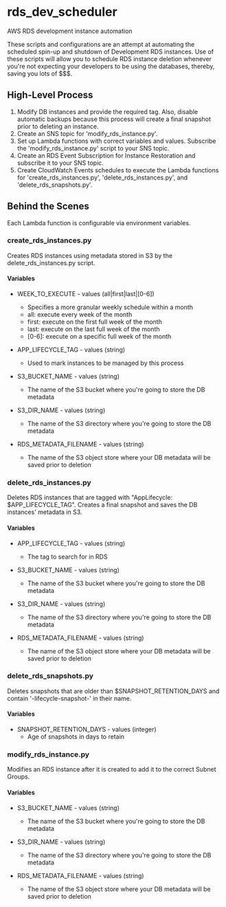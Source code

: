 # rds_dev_scheduler
AWS RDS development instance automation

These scripts and configurations are an attempt at automating the scheduled spin-up and shutdown of Development RDS instances.
Use of these scripts will allow you to schedule RDS instance deletion whenever you're not expecting your developers to be using 
the databases, thereby, saving you lots of $$$.

## High-Level Process

1. Modify DB instances and provide the required tag.  Also, disable automatic backups because this process will create a final snapshot prior to deleting an instance.
2. Create an SNS topic for 'modify_rds_instance.py'. 
3. Set up Lambda functions with correct variables and values. Subscribe the 'modify_rds_instance.py' script to your SNS topic.
4. Create an RDS Event Subscription for Instance Restoration and subscribe it to your SNS topic.
5. Create CloudWatch Events schedules to execute the Lambda functions for 'create_rds_instances.py', 'delete_rds_instances.py', and 'delete_rds_snapshots.py'.


## Behind the Scenes
Each Lambda function is configurable via environment variables.

### create_rds_instances.py
Creates RDS instances using metadata stored in S3 by the delete_rds_instances.py script.

#### Variables
- WEEK_TO_EXECUTE - values (all|first|last|[0-6])
  - Specifies a more granular weekly schedule within a month
  - all: execute every week of the month
  - first: execute on the first full week of the month
  - last: execute on the last full week of the month
  - [0-6]: execute on a specific full week of the month
  
- APP_LIFECYCLE_TAG - values (string)
  - Used to mark instances to be managed by this process
  
- S3_BUCKET_NAME - values (string)
  - The name of the S3 bucket where you're going to store the DB metadata
  
- S3_DIR_NAME - values (string)
  - The name of the S3 directory where you're going to store the DB metadata
  
- RDS_METADATA_FILENAME - values (string)
  - The name of the S3 object store where your DB metadata will be saved prior to deletion
  
### delete_rds_instances.py
Deletes RDS instances that are tagged with "AppLifecycle: $APP_LIFECYCLE_TAG".  Creates a final snapshot and saves the DB instances' metadata in S3.

#### Variables
- APP_LIFECYCLE_TAG - values (string)
  - The tag to search for in RDS
  
- S3_BUCKET_NAME - values (string)
  - The name of the S3 bucket where you're going to store the DB metadata
  
- S3_DIR_NAME - values (string)
  - The name of the S3 directory where you're going to store the DB metadata
  
- RDS_METADATA_FILENAME - values (string)
  - The name of the S3 object store where your DB metadata will be saved prior to deletion
  
### delete_rds_snapshots.py
Deletes snapshots that are older than $SNAPSHOT_RETENTION_DAYS and contain '-lifecycle-snapshot-' in their name.

#### Variables
- SNAPSHOT_RETENTION_DAYS - values (integer)
  - Age of snapshots in days to retain
  
### modify_rds_instance.py
Modifies an RDS instance after it is created to add it to the correct Subnet Groups.

#### Variables
- S3_BUCKET_NAME - values (string)
  - The name of the S3 bucket where you're going to store the DB metadata
  
- S3_DIR_NAME - values (string)
  - The name of the S3 directory where you're going to store the DB metadata
  
- RDS_METADATA_FILENAME - values (string)
  - The name of the S3 object store where your DB metadata will be saved prior to deletion
  

